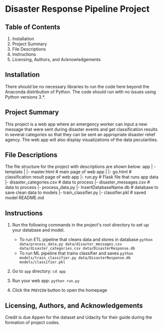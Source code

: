
# Disaster Response Pipeline Project

## Table of Contents
1. Installation
2. Project Summary
3. File Descriptions
4. Instructions
5. Licensing, Authors, and Acknowledgements

## Installation
There should be no necessary libraries to run the code here beyond the Anaconda distribution of Python. The code should run with no issues using Python versions 3.*.

## Project Summary
This project is a web app where an emergency worker can input a new message that were sent during disaster events and get classification results in several categories so that they can be sent an appropriate disaster relief agency. The web app will also display visualizations of the data pecularities. 

## File Descriptions
The file structure for the project with descriptions are shown below:
app
| - template
| |- master.html # main page of web app
| |- go.html # classification result page of web app
|- run.py # Flask file that runs app
data
|- disaster_categories.csv # data to process
|- disaster_messages.csv # data to process
|- process_data.py
|- InsertDatabaseName.db # database to save clean data to
models
|- train_classifier.py
|- classifier.pkl # saved model
README.md

## Instructions
1. Run the following commands in the project's root directory to set up your database and model.

    - To run ETL pipeline that cleans data and stores in database
        `python data/process_data.py data/disaster_messages.csv data/disaster_categories.csv data/DisasterResponse.db`
    - To run ML pipeline that trains classifier and saves
        `python models/train_classifier.py data/DisasterResponse.db models/classifier.pkl`

2. Go to `app` directory: `cd app`

3. Run your web app: `python run.py`

4. Click the `PREVIEW` button to open the homepage

## Licensing, Authors, and Acknowledgements
Credit is due Appen for the dataset and Udacity for their guide during the formation of project codes.
